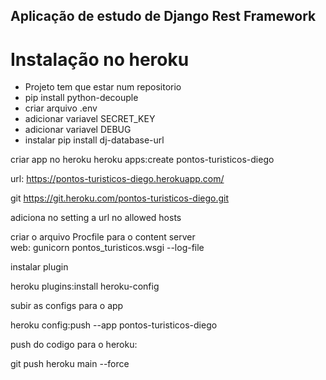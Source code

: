 ## Aplicação de estudo de Django Rest Framework

# Instalação no heroku

- Projeto tem que estar num repositorio
- pip install python-decouple
- criar arquivo .env
- adicionar variavel SECRET_KEY
- adicionar variavel DEBUG
- instalar pip install dj-database-url

criar app no heroku
heroku apps:create pontos-turisticos-diego

url: https://pontos-turisticos-diego.herokuapp.com/ 

git  https://git.heroku.com/pontos-turisticos-diego.git

adiciona no setting a url no allowed hosts

criar o arquivo Procfile para o content server\
web: gunicorn pontos_turisticos.wsgi --log-file

instalar plugin

heroku plugins:install heroku-config

subir as configs para o app 

heroku config:push --app pontos-turisticos-diego

push do codigo para o heroku:

git push heroku main --force